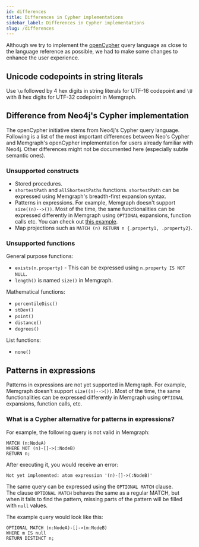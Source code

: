 ```yaml
---
id: differences
title: Differences in Cypher implementations
sidebar_label: Differences in Cypher implementations
slug: /differences
---
```


Although we try to implement the [openCypher](https://www.opencypher.org/) query
language as close to the language reference as possible, we had to make some
changes to enhance the user experience.

## Unicode codepoints in string literals

Use `\u` followed by 4 hex digits in string literals for UTF-16 codepoint and
`\U` with 8 hex digits for UTF-32 codepoint in Memgraph.

## Difference from Neo4j's Cypher implementation

The openCypher initiative stems from Neo4j's Cypher query language. Following is
a list of the most important differences between Neo's Cypher and Memgraph's
openCypher implementation for users already familiar with Neo4j. Other
differences might not be documented here (especially subtle semantic ones).

### Unsupported constructs

- Stored procedures.
- `shortestPath` and `allShortestPaths` functions. `shortestPath` can be
  expressed using Memgraph's breadth-first expansion syntax.
- Patterns in expressions. For example, Memgraph doesn't support
  `size((n)-->())`. Most of the time, the same functionalities can be expressed
  differently in Memgraph using `OPTIONAL` expansions, function calls etc. You
  can check out [this example](#patterns-in-expressions).
- Map projections such as `MATCH (n) RETURN n {.property1, .property2}`.

### Unsupported functions

General purpose functions:

- `exists(n.property)` - This can be expressed using `n.property IS NOT NULL`.
- `length()` is named `size()` in Memgraph.

Mathematical functions:

- `percentileDisc()`
- `stDev()`
- `point()`
- `distance()`
- `degrees()`

List functions:

- `none()`

## Patterns in expressions

Patterns in expressions are not yet supported in Memgraph. For example, Memgraph
doesn't support `size((n)-->())`. Most of the time, the same functionalities can
be expressed differently in Memgraph using `OPTIONAL` expansions, function
calls, etc.

### What is a Cypher alternative for patterns in expressions?

For example, the following query is not valid in Memgraph:

```cypher
MATCH (n:NodeA)
WHERE NOT (n)-[]->(:NodeB)
RETURN n;
```

After executing it, you would receive an error:

```plaintext
Not yet implemented: atom expression '(n)-[]->(:NodeB)'
```

The same query can be expressed using the `OPTIONAL MATCH` clause.<br/>
The clause `OPTIONAL MATCH` behaves the same as a regular MATCH, but when it
fails to find the pattern, missing parts of the pattern will be filled with
`null` values.

The example query would look like this:

```cypher
OPTIONAL MATCH (n:NodeA)-[]->(m:NodeB)
WHERE m IS null
RETURN DISTINCT n;
```

